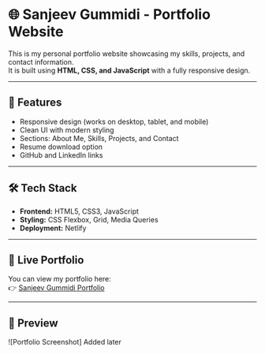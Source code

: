 # 🌐 Sanjeev Gummidi - Portfolio Website

This is my personal portfolio website showcasing my skills, projects, and contact information.  
It is built using **HTML, CSS, and JavaScript** with a fully responsive design.

---

## 🚀 Features
- Responsive design (works on desktop, tablet, and mobile)
- Clean UI with modern styling
- Sections: About Me, Skills, Projects, and Contact
- Resume download option
- GitHub and LinkedIn links

---

## 🛠️ Tech Stack
- **Frontend:** HTML5, CSS3, JavaScript
- **Styling:** CSS Flexbox, Grid, Media Queries
- **Deployment:** Netlify

---

## 🔗 Live Portfolio
You can view my portfolio here:  
👉 [Sanjeev Gummidi Portfolio](https://sanjeev-gummidi-personal-portfolio.netlify.app/)

---

## 📸 Preview
![Portfolio Screenshot]
Added later
